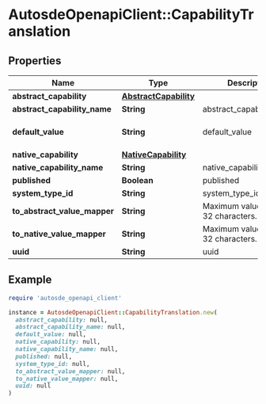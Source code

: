 # AutosdeOpenapiClient::CapabilityTranslation

## Properties

| Name | Type | Description | Notes |
| ---- | ---- | ----------- | ----- |
| **abstract_capability** | [**AbstractCapability**](AbstractCapability.md) |  | [optional] |
| **abstract_capability_name** | **String** | abstract_capability_name | [optional] |
| **default_value** | **String** | default_value | [optional][default to &#39; &#39;] |
| **native_capability** | [**NativeCapability**](NativeCapability.md) |  | [optional] |
| **native_capability_name** | **String** | native_capability_name | [optional] |
| **published** | **Boolean** | published | [optional] |
| **system_type_id** | **String** | system_type_id | [optional] |
| **to_abstract_value_mapper** | **String** | Maximum value length is 32 characters. | [optional] |
| **to_native_value_mapper** | **String** | Maximum value length is 32 characters. | [optional] |
| **uuid** | **String** | uuid | [optional] |

## Example

```ruby
require 'autosde_openapi_client'

instance = AutosdeOpenapiClient::CapabilityTranslation.new(
  abstract_capability: null,
  abstract_capability_name: null,
  default_value: null,
  native_capability: null,
  native_capability_name: null,
  published: null,
  system_type_id: null,
  to_abstract_value_mapper: null,
  to_native_value_mapper: null,
  uuid: null
)
```

